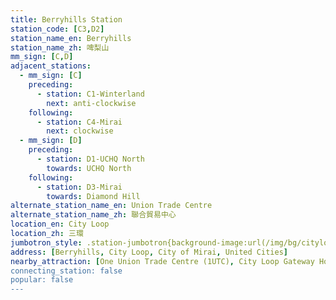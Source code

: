```yaml
---
title: Berryhills Station
station_code: [C3,D2]
station_name_en: Berryhills
station_name_zh: 啤梨山
mm_sign: [C,D]
adjacent_stations:
  - mm_sign: [C]
    preceding:
      - station: C1-Winterland
        next: anti-clockwise
    following:
      - station: C4-Mirai
        next: clockwise
  - mm_sign: [D]
    preceding:
      - station: D1-UCHQ North
        towards: UCHQ North
    following:
      - station: D3-Mirai
        towards: Diamond Hill
alternate_station_name_en: Union Trade Centre
alternate_station_name_zh: 聯合貿易中心
location_en: City Loop
location_zh: 三環
jumbotron_style: .station-jumbotron{background-image:url(/img/bg/cityloopline.png),url(/img/bg/diamondline.png);background-repeat:no-repeat;background-size:100% 10px;background-position:0 115px,0 145px}
address: [Berryhills, City Loop, City of Mirai, United Cities]
nearby_attraction: [One Union Trade Centre (1UTC), City Loop Gateway Horse Park, MineDonald's]
connecting_station: false
popular: false
---
```


